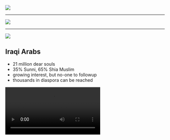 ![](https://res.cloudinary.com/kiekies/image/upload/v1746384864/prayer/cwwbuqsuvbliozhbipug.jpg)

---

![](https://upload.wikimedia.org/wikipedia/commons/5/59/Iraq_%28orthographic_projection%29.svg)

---

![](https://res.cloudinary.com/kiekies/image/upload/v1746377935/prayer/mn3dnw80dx3fzb1ujvf3.jpg)

## Iraqi Arabs

- 21 million dear souls
- 35% Sunni, 65% Shia Muslim
- growing interest, but no-one to followup
- thousands in diaspora can be reached

![](https://storage.googleapis.com/prayer-videos/peoples/iraqi_arabs.mp4)
